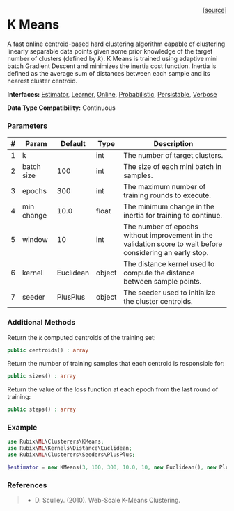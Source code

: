 <span style="float:right;"><a href="https://github.com/RubixML/RubixML/blob/master/src/Clusterers/KMeans.php">[source]</a></span>

# K Means
A fast online centroid-based hard clustering algorithm capable of clustering linearly separable data points given some prior knowledge of the target number of clusters (defined by *k*). K Means is trained using adaptive mini batch Gradient Descent and minimizes the inertia cost function. Inertia is defined as the average sum of distances between each sample and its nearest cluster centroid.

**Interfaces:** [Estimator](../estimator.md), [Learner](../learner.md), [Online](../online.md), [Probabilistic](../probabilistic.md), [Persistable](../persistable.md), [Verbose](../verbose.md)

**Data Type Compatibility:** Continuous

### Parameters
| # | Param | Default | Type | Description |
|---|---|---|---|---|
| 1 | k | | int | The number of target clusters. |
| 2 | batch size | 100 | int | The size of each mini batch in samples. |
| 3 | epochs | 300 | int | The maximum number of training rounds to execute. |
| 4 | min change | 10.0 | float | The minimum change in the inertia for training to continue. |
| 5 | window | 10 | int | The number of epochs without improvement in the validation score to wait before considering an early stop. |
| 6 | kernel | Euclidean | object | The distance kernel used to compute the distance between sample points. |
| 7 | seeder | PlusPlus | object | The seeder used to initialize the cluster centroids. |

### Additional Methods
Return the *k* computed centroids of the training set:
```php
public centroids() : array
```

Return the number of training samples that each centroid is responsible for:
```php
public sizes() : array
```

Return the value of the loss function at each epoch from the last round of training:
```php
public steps() : array
```

### Example
```php
use Rubix\ML\Clusterers\KMeans;
use Rubix\ML\Kernels\Distance\Euclidean;
use Rubix\ML\Clusterers\Seeders\PlusPlus;

$estimator = new KMeans(3, 100, 300, 10.0, 10, new Euclidean(), new PlusPlus());
```

### References
>- D. Sculley. (2010). Web-Scale K-Means Clustering.